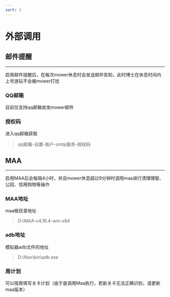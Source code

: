 ```yaml
---
sort: 3
---
```

# 外部调用

## 邮件提醒

---------
启用邮件提醒后，在每次mower休息时会发送邮件告知，此时博士在休息时间内上号游玩不会被mower打扰
### QQ邮箱
目前仅支持qq邮箱收发mower邮件
### 授权码
进入qq邮箱获取
> qq邮箱-设置-账户-smtp服务-授权码

## MAA

---------
启用MAA后会每隔4小时，并且mower休息超过9分钟时调用maa进行清理理智、公招、信用购物等操作
### MAA地址
maa根目录地址
> D:\MAA-v4.16.4-win-x64
### adb地址
模拟器adb文件的地址
> D:\Nox\bin\adb.exe
### 周计划
可以按周填写关卡计划（由于是调用Maa执行，若新关卡无法正确识别，请更新maa版本）